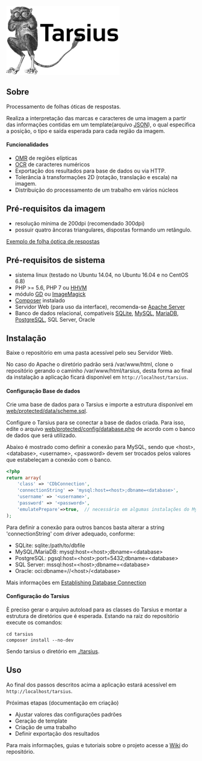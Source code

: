 ![Logo](web/protected/webroot/img/logo-small.png)

## Sobre
Processamento de folhas óticas de respostas. 

Realiza a interpretação das marcas e caracteres de uma imagem a partir das informações contidas em um template(arquivo [JSON](http://www.json.org/)), o qual especifica a posição, o tipo e saída esperada para cada região da imagem.

#### Funcionalidades

* [OMR](https://en.wikipedia.org/wiki/Optical_mark_recognition) de regiões elípticas
* [OCR](https://en.wikipedia.org/wiki/Optical_character_recognition) de caracteres numéricos
* Exportação dos resultados para base de dados ou via HTTP.
* Tolerância à transformações 2D (rotação, translação e escala) na imagem.
* Distribuição do processamento de um trabalho em vários núcleos

## Pré-requisitos da imagem

* resolução mínima de 200dpi (recomendado 300dpi)
* possuir quatro âncoras triangulares, dispostas formando um retângulo. 

[Exemplo de folha óptica de respostas](tarsius/tests/images/i1.jpg)



## Pré-requisitos de sistema

* sistema linux (testado no Ubuntu 14.04, no Ubuntu 16.04 e no CentOS 6.8)
* PHP >= 5.6, PHP 7 ou [HHVM](http://hhvm.com/)
* módulo [GD](https://secure.php.net/manual/pt_BR/book.image.php) ou [ImageMagick](http://php.net/manual/pt_BR/book.imagick.php)
* [Composer](https://getcomposer.org/) instalado 
* Servidor Web (para uso da interface), recomenda-se [Apache Server](https://httpd.apache.org/)
* Banco de dados relacional, compatíveis [SQLite](https://sqlite.org/), [MySQL](https://www.mysql.com/), [MariaDB](https://mariadb.org/), [PostgreSQL](https://www.postgresql.org/), SQL Server, Oracle



## Instalação

Baixe o repositório em uma pasta acessível pelo seu Servidor Web.

No caso do Apache o diretório padrão será /var/www/html, clone o repositório gerando o caminho /var/www/html/tarsius, desta forma ao final da instalação a aplicação ficará disponível em `http://localhost/tarsius`.


#### Configuração Base de dados

Crie uma base de dados para o Tarsius e importe a estrutura disponível em [web/protected/data/scheme.sql](web/protected/data/scheme.sql).


Configure o Tarsius para se conectar a base de dados criada. Para isso, edite o arquivo [web/protected/config/database.php](web/protected/config/database.php) de acordo com o banco de dados que será utilizado. 

Abaixo é mostrado como definir a conexão para MySQL, sendo que \<host>, \<database>, \<username>, \<password> devem ser trocados pelos valores que estabeleçam a conexão com o banco.


```php
<?php
return array(
    'class' => 'CDbConnection',
    'connectionString' => 'mysql:host=<host>;dbname=<database>',
    'username' => '<username>',
    'password' => '<password>',
    'emulatePrepare'=>true,  // necessário em algumas instalações do MySQL
);
```
Para definir a conexão para outros bancos basta alterar a string 'connectionString' com driver adequado, conforme:

* SQLite: sqlite:/path/to/dbfile
* MySQL/MariaDB: mysql:host=\<host>;dbname=\<database>
* PostgreSQL: pgsql:host=\<host>;port=5432;dbname=\<database>
* SQL Server: mssql:host=\<host>;dbname=\<database>
* Oracle: oci:dbname=//\<host>/\<database>

Mais informações em [Establishing Database Connection](http://www.yiiframework.com/doc/guide/1.1/en/database.dao#establishing-database-connection)

#### Configuração do Tarsius

È preciso gerar o arquivo autoload para as classes do Tarsius e montar a estrutura de diretórios que é esperada. Estando na raiz do repositório execute os comandos:

```
cd tarsius
composer install --no-dev
```

Sendo tarsius o diretório em [./tarsius](./tarsius).

## Uso

Ao final dos passos descritos acima a aplicação estará acessível em `http://localhost/tarsius`.

Próximas etapas (documentação em criação) 

* Ajustar valores das configurações padrões
* Geração de template
* Criação de uma trabalho
* Definir exportação dos resultados
  
Para mais informações, guias e tutoriais sobre o projeto acesse a [Wiki](https://github.com/ufrgs/tarsius/wiki/) do repositório.



